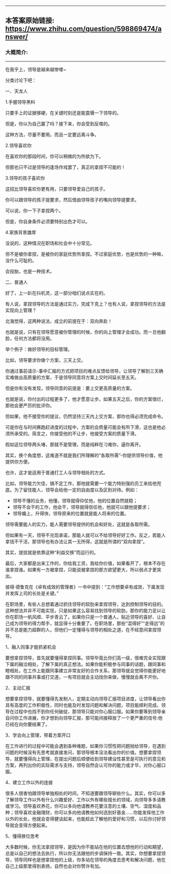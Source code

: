 ----------------------------------------
## 本答案原始链接: https://www.zhihu.com/question/598869474/answer/
### 大概简介: 
----------------------------------------
在我乎上，领导是越来越惨喽~

分类讨论下吧：

一、天龙人

1.手握领导黑料

只要手上的证据够硬，在关键时刻还是能震慑一下领导的。

但是，你以为自己赢了吗？接下来，你会受到反噬的。

这种方法，尽量不要用。而且一定要远离斗争。

2.领导喜欢你

在喜欢你的那段时间，你可以稍微的为所欲为下。

但那也只不过是领导的逢场作戏罢了，真正的拿捏不可能的！

3.领导的孩子喜欢你

这招比领导喜欢你更有用，只要领导爱自己的孩子。

你可以跟领导的孩子提要求，然后借由领导孩子的嘴向领导提要求。

可以说，你一下子拿捏两个。

但是，你自身条件必须要特别出色才可以。

4.家族背景雄厚

没说的，这种情况在职场和社会中十分常见。

但不是被你拿捏，是被你的家庭优势所拿捏。不过家庭优势，也是优势的一种嘛，没什么可耻的。

会投胎，也是一种技术。




二、普通人

好了，上一趴在抖机灵，这一部分咱们说点实在的。

有人说，拿捏领导的方法是通过实力，完成下克上？也有人说，拿捏领导的方法是实现向上管理？

北海觉得，这两种说法，成立的前提在于：双向奔赴！

也就是说，只有在领导愿意被你管理的时候，你的向上管理才会成功。而一旦他翻脸，任何方法都将没用。

举个例子：做好领导的目标管理。

比如，领导要求你做个方案，三天上交。

你通过事前请示-事中汇报的方式把项目的难点反馈给领导，让领导了解到三天确实难做出高质量的方案，于是领导同意将方案上交时间延长至五天。

但是你有没有发现，领导同意的前提是：要上交更高质量的方案。

也就是说，你付出的过程更多了，他才愿意让步。如果五天之后，你的方案很烂，那他会更严厉的批评你。

但如果，他不接受你的提议，仍然坚持三天内上交方案，那你也得必须完成命令。

可是你在与时间赛跑赶进度的过程中，方案的会质量可能会有所下滑，这也是他必须所承受的。简言之，你接受他的不让步，他接受方案的质量下滑。

假如这位领导两头堵，那就不是管理，而是纯粹在刁难你，逼你离开。

其实，换个角度想，这难道不就是我们所理解的“各取所需”-你提供领导价值，他提供你方便。

也许，这才是适用于普通打工人与领导相处的方式。

比如，领导能力欠佳，搞不定工作，那他就需要一个能力特别强的员工来给他兜底。为了留住能人，领导会给他一定的自由度以及区别对待。例如：

 * 领导不懂的业务，他懂，领导就得仰仗他，他的位置自然就稳；
 * 领导不会干的工作，他会干，领导就得信任他，他就可以跟他提要求；
 * 领导媚上，升得快，领导原来的位置就是能人将来的位置。

领导需要能人的实力，能人需要领导提供的机会和好处，这就是各取所需。

但如果有一天，领导不兑现承诺，那能人就可以不给领导好好工作。反之，若能人拿钱不干活，那领导也有办法让其一无所得，这就是所谓的“双向拿捏”。

其实，提拔就是依靠这种“利益交换”而运行的。

最后，大家都是出来工作的，你给我工资，我给你价值，如果看开了，根本不存在谁拿捏谁。如果有一方被拿捏，只能说被拿捏的那方欲望更大，所以弱点才更突出。























彼得·德鲁克在《卓有成效的管理者》一书中提到：“工作想要卓有成效，下属发现并发挥上司的长处是关键。”

在职场里，有些人总想着通过抓住领导的软肋来拿捏领导，达到控制领导的目的。这种想法并非不可能实现，只是如果这么容易找到领导的软肋，那你的能力足以让你在职场一帆风顺、平步青云了。如果你只是一个普通人，贴近领导的喜好、让自己成为领导的得力帮手，就显得十分重要了。在职场里，那些“混得好”“走得远”的并不总是能力超群的人，但他们一定懂得与领导的相处之道，在不经意间拿捏领导。

1、融入同事才能抓紧机会

要想拿捏领导，首先就要懂得拿捏同事。领导毕竟比你们高一级，很难完全实现跟下属的融洽相处，了解下属的真正想法。如果你能积极参与同事的话题，跟同事和睦相处，在工作上能跟同事建立非常友好的合作关系，那领导就会觉得你能更好地跟不同的同事共事或打交道，一有项目就会主动找你来做，慢慢就会离不开你。

2、主动汇报

想要拿捏领导，就要懂得先发制人，定期主动向领导汇报项目进度，让领导看出你具有高度的工作积极性，同时也能及时发现问题和解决问题，项目能顺利完成，领导在过程中也找不到你任何破绽，那领导只能对你心服口服。如果你要等到领导亲自问你工作进展，你才想到向领导汇报，那可能间接释放了一个更严重的信号:他已经在向你要结果了。

3、学会向上管理，带着方案开口

在工作进行的过程中可能会遇到各种难题，如果你习惯性把问题抛给领导，在遇到问题的时候没有先思考就直接发问，那领导根本没法看出你的价值。想要拿捏领导，就要懂得向上管理，在提出问题后顺便给到领导建设性甚至是可执行的意见和方案，再列出你的实际需求与支持，领导自然会认可你的能力或才华，对你心服口服。

4、建立工作以外的连接

很多人很害怕跟领导单独相处的时间，不知道要跟领导聊些什么。其实，你可以多了解领导工作以外有什么兴趣爱好、工作以外有哪些擅长的领域，向领导多多请教或学习。领导喜欢养花，你可以多向他请教养花要注意的土壤、空气、湿度和品种；领导喜欢金融理财，你可以多向他请教他如何选到好基金……你能发挥他工作以外的长处，他就会变得健谈起来，也能趁此了解他的爱好和习惯，以后你讨好领导就会变得方便起来。

5、懂得换位思考

大多数时候，你无法拿捏领导，是因为你不能站在他的位置去想他的行动和期望，总是以自己的想法去执行，所以你无法跟他的步调保持一致。其实，你想要拿捏领导，领导同样也是想拿捏他的上级，你多站在领导的角度去思考和解决问题，他在自己上级那里得到表扬，自然也会对你赞许有加。
